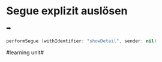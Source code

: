 # Segue explizit auslösen
➡️

```swift
performSegue (withIdentifier: "showDetail", sender: nil)
```



#learning unit#